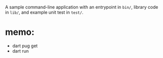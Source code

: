 A sample command-line application with an entrypoint in `bin/`, library code
in `lib/`, and example unit test in `test/`.


# memo:
- dart pug get
- dart run